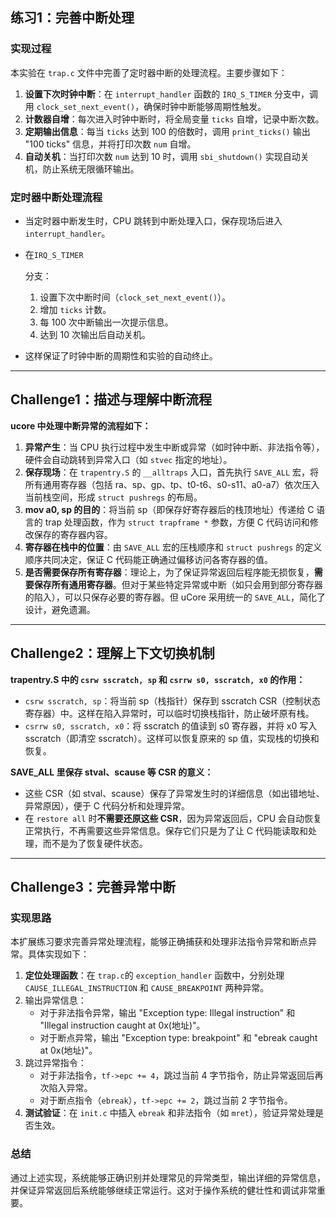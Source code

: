 ## 练习1：完善中断处理

### 实现过程

本实验在 `trap.c` 文件中完善了定时器中断的处理流程。主要步骤如下：

1. **设置下次时钟中断**：在 `interrupt_handler` 函数的 `IRQ_S_TIMER` 分支中，调用 `clock_set_next_event()`，确保时钟中断能够周期性触发。
2. **计数器自增**：每次进入时钟中断时，将全局变量 `ticks` 自增，记录中断次数。
3. **定期输出信息**：每当 `ticks` 达到 100 的倍数时，调用 `print_ticks()` 输出 "100 ticks" 信息，并将打印次数 `num` 自增。
4. **自动关机**：当打印次数 `num` 达到 10 时，调用 `sbi_shutdown()` 实现自动关机，防止系统无限循环输出。

### 定时器中断处理流程

- 当定时器中断发生时，CPU 跳转到中断处理入口，保存现场后进入 `interrupt_handler`。

- 在`IRQ_S_TIMER`

   分支：

  1. 设置下次中断时间（`clock_set_next_event()`）。
  2. 增加 `ticks` 计数。
  3. 每 100 次中断输出一次提示信息。
  4. 达到 10 次输出后自动关机。

- 这样保证了时钟中断的周期性和实验的自动终止。

------

## Challenge1：描述与理解中断流程

**ucore 中处理中断异常的流程如下：**

1. **异常产生**：当 CPU 执行过程中发生中断或异常（如时钟中断、非法指令等），硬件会自动跳转到异常入口（如 `stvec` 指定的地址）。
2. **保存现场**：在 `trapentry.S` 的 `__alltraps` 入口，首先执行 `SAVE_ALL` 宏，将所有通用寄存器（包括 ra、sp、gp、tp、t0-t6、s0-s11、a0-a7）依次压入当前栈空间，形成 `struct pushregs` 的布局。
3. **mov a0, sp 的目的**：将当前 sp（即保存好寄存器后的栈顶地址）传递给 C 语言的 trap 处理函数，作为 `struct trapframe *` 参数，方便 C 代码访问和修改保存的寄存器内容。
4. **寄存器在栈中的位置**：由 `SAVE_ALL` 宏的压栈顺序和 `struct pushregs` 的定义顺序共同决定，保证 C 代码能正确通过偏移访问各寄存器的值。
5. **是否需要保存所有寄存器**：理论上，为了保证异常返回后程序能无损恢复，**需要保存所有通用寄存器**。但对于某些特定异常或中断（如只会用到部分寄存器的陷入），可以只保存必要的寄存器。但 uCore 采用统一的 `SAVE_ALL`，简化了设计，避免遗漏。

------

## Challenge2：理解上下文切换机制

**trapentry.S 中的 `csrw sscratch, sp` 和 `csrrw s0, sscratch, x0` 的作用：**

- `csrw sscratch, sp`：将当前 sp（栈指针）保存到 sscratch CSR（控制状态寄存器）中。这样在陷入异常时，可以临时切换栈指针，防止破坏原有栈。
- `csrrw s0, sscratch, x0`：将 sscratch 的值读到 s0 寄存器，并将 x0 写入 sscratch（即清空 sscratch）。这样可以恢复原来的 sp 值，实现栈的切换和恢复。

**SAVE_ALL 里保存 stval、scause 等 CSR 的意义：**

- 这些 CSR（如 stval、scause）保存了异常发生时的详细信息（如出错地址、异常原因），便于 C 代码分析和处理异常。
- 在 `restore all` 时**不需要还原这些 CSR**，因为异常返回后，CPU 会自动恢复正常执行，不再需要这些异常信息。保存它们只是为了让 C 代码能读取和处理，而不是为了恢复硬件状态。

***

## Challenge3：完善异常中断

### 实现思路

本扩展练习要求完善异常处理流程，能够正确捕获和处理非法指令异常和断点异常。具体实现如下：

1. **定位处理函数**：在 `trap.c`的 `exception_handler` 函数中，分别处理 `CAUSE_ILLEGAL_INSTRUCTION` 和 `CAUSE_BREAKPOINT` 两种异常。
2. 输出异常信息：
   - 对于非法指令异常，输出 "Exception type: Illegal instruction" 和 "Illegal instruction caught at 0x(地址)"。
   - 对于断点异常，输出 "Exception type: breakpoint" 和 "ebreak caught at 0x(地址)"。
3. 跳过异常指令：
   - 对于非法指令，`tf->epc += 4`，跳过当前 4 字节指令，防止异常返回后再次陷入异常。
   - 对于断点指令（`ebreak`），`tf->epc += 2`，跳过当前 2 字节指令。
4. **测试验证**：在 `init.c` 中插入 `ebreak` 和非法指令（如 `mret`），验证异常处理是否生效。

### 总结

通过上述实现，系统能够正确识别并处理常见的异常类型，输出详细的异常信息，并保证异常返回后系统能够继续正常运行。这对于操作系统的健壮性和调试非常重要。